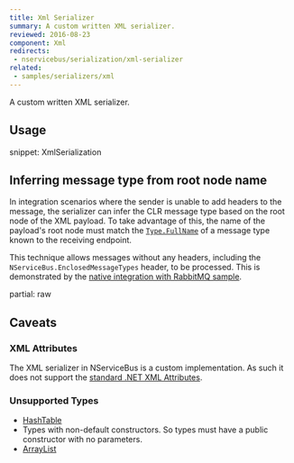 ```yaml
---
title: Xml Serializer
summary: A custom written XML serializer.
reviewed: 2016-08-23
component: Xml
redirects:
 - nservicebus/serialization/xml-serializer
related:
 - samples/serializers/xml
---
```


A custom written XML serializer.


## Usage

snippet: XmlSerialization

## Inferring message type from root node name

In integration scenarios where the sender is unable to add headers to the message, the serializer can infer the CLR message type based on the root node of the XML payload. To take advantage of this, the name of the payload's root node must match the [`Type.FullName`](https://msdn.microsoft.com/en-us/library/system.type.fullname) of a message type known to the receiving endpoint.

This technique allows messages without any headers, including the `NServiceBus.EnclosedMessageTypes` header, to be processed. This is demonstrated by the [native integration with RabbitMQ sample](/samples/rabbitmq/native-integration/).

partial: raw


## Caveats


### XML Attributes

The XML serializer in NServiceBus is a custom implementation. As such it does not support the [standard .NET XML Attributes](https://docs.microsoft.com/en-us/dotnet/framework/serialization/controlling-xml-serialization-using-attributes).


### Unsupported Types

 * [HashTable](https://msdn.microsoft.com/en-us/library/system.collections.hashtable.aspx)
 * Types with non-default constructors. So types must have a public constructor with no parameters.
 * [ArrayList](https://msdn.microsoft.com/en-us/library/system.collections.arraylist.aspx)
